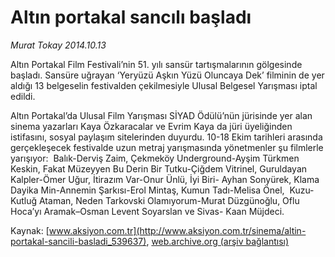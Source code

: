 # Altın portakal sancılı başladı

*Murat Tokay 2014.10.13*

<div class="pNewsDetailMainContent" itemprop="articleBody">
 <p>
  Altın Portakal Film Festivali’nin 51. yılı sansür tartışmalarının gölgesinde başladı. Sansüre uğrayan ‘Yeryüzü Aşkın Yüzü Oluncaya Dek’ filminin de yer aldığı 13 belgeselin festivalden çekilmesiyle Ulusal Belgesel Yarışması iptal edildi.
 </p>
 <p>
  Altın Portakal’da Ulusal Film Yarışması SİYAD Ödülü’nün jürisinde yer alan sinema yazarları Kaya Özkaracalar ve Evrim Kaya da jüri üyeliğinden istifasını, sosyal paylaşım sitelerinden duyurdu. 10-18 Ekim tarihleri arasında gerçekleşecek festivalde uzun metraj yarışmasında yönetmenler şu filmlerle yarışıyor:  Balık-Derviş Zaim, Çekmeköy Underground-Ayşim Türkmen Keskin, Fakat Müzeyyen Bu Derin Bir Tutku-Çiğdem Vitrinel, Guruldayan Kalpler-Ömer Uğur, İtirazım Var-Onur Ünlü, İyi Biri- Ayhan Sonyürek, Klama Dayika Min-Annemin Şarkısı-Erol Mintaş, Kumun Tadı-Melisa Önel,  Kuzu-Kutluğ Ataman, Neden Tarkovski Olamıyorum-Murat Düzgünoğlu, Oflu Hoca’yı Aramak–Osman Levent Soyarslan ve Sivas- Kaan Müjdeci.
 </p>
</div>


Kaynak: [www.aksiyon.com.tr](http://www.aksiyon.com.tr/sinema/altin-portakal-sancili-basladi_539637), [web.archive.org (arşiv bağlantısı)](http://web.archive.org/web/20150719024831/http://www.aksiyon.com.tr/sinema/altin-portakal-sancili-basladi_539637)
